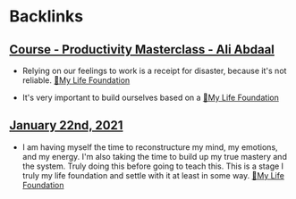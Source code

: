 
# Backlinks
## [Course - Productivity Masterclass - Ali Abdaal](<Course - Productivity Masterclass - Ali Abdaal.md>)
- Relying on our feelings to work is a receipt for disaster, because it's not reliable. [🌱My Life Foundation](<🌱My Life Foundation.md>)

- It's very important to build ourselves based on a [🌱My Life Foundation](<🌱My Life Foundation.md>)

## [January 22nd, 2021](<January 22nd, 2021.md>)
- I am having myself the time to reconstructure my mind, my emotions, and my energy. I'm also taking the time to build up my true mastery and the system. Truly doing this before going to teach this. This is a stage I truly my life foundation and settle with it at least in some way. [🌱My Life Foundation](<🌱My Life Foundation.md>)

